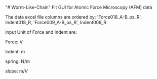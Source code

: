 "# Worm-Like-Chain" Fit GUI for Atomic Force Microscopy (AFM) data

The data excel file columns are ordered by: 'Force018_A-B_os_R',	Indent018_R,	'Force009_A-B_os_R',	Indent009_R

Input Unit of Force and Indent are:

Force: V

Indent: m

spring: N/m

slope: m/V
